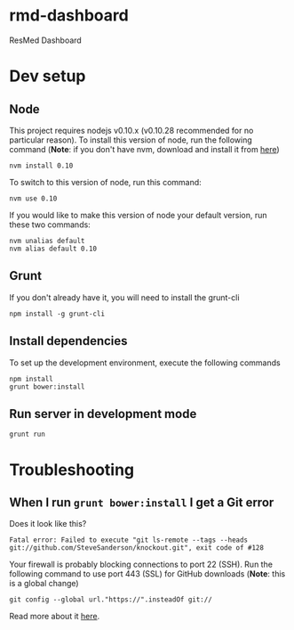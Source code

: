 rmd-dashboard
=============

ResMed Dashboard

# Dev setup
## Node
This project requires nodejs v0.10.x (v0.10.28 recommended for no particular reason). To install this version of node, run the following command (**Note**: if you don't have nvm, download and install it from [here](https://github.com/creationix/nvm))

    nvm install 0.10

To switch to this version of node, run this command:

    nvm use 0.10

If you would like to make this version of node your default version, run these two commands:

    nvm unalias default
    nvm alias default 0.10 

## Grunt
If you don't already have it, you will need to install the grunt-cli

    npm install -g grunt-cli

## Install dependencies
To set up the development environment, execute the following commands

    npm install
    grunt bower:install

## Run server in development mode

    grunt run

# Troubleshooting
## When I run `grunt bower:install` I get a Git error
Does it look like this?

    Fatal error: Failed to execute "git ls-remote --tags --heads git://github.com/SteveSanderson/knockout.git", exit code of #128

Your firewall is probably blocking connections to port 22 (SSH). Run the following command to use port 443 (SSL) for GitHub downloads (**Note**: this is a global change)

    git config --global url."https://".insteadOf git://

Read more about it [here](https://coderwall.com/p/sitezg).